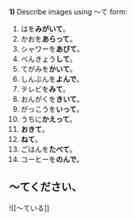 **1)** Describe images using 〜て form:
1. はを**みがいて**。
2. かおを**あらって**。
3. シャワーを**あびて**。
4. べんきょう**して**。
5. てがみを**かいて**。
6. しんぶんを**よんで**。
7. テレビを**みて**。
8. おんがくを**きいて**。
9. がっこうを**いって**。
10. うちに**かえって**。
11. **おきて**。
12. **ねて**。
13. ごはんを**たべて**。
14. コーヒーを**のんで**。


## 〜てください、

![[〜ている]]